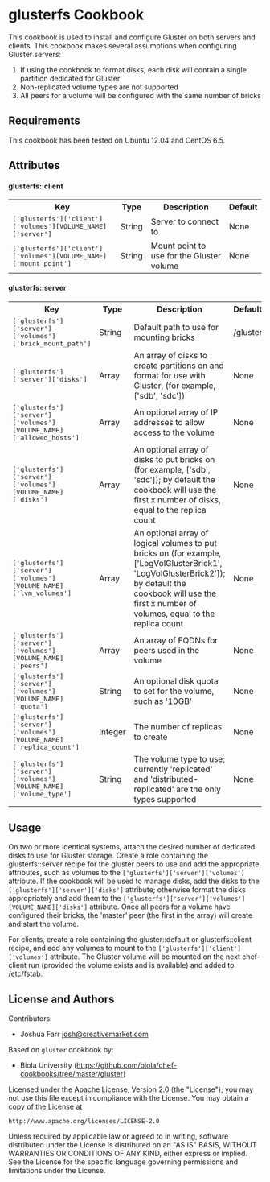 glusterfs Cookbook
================
This cookbook is used to install and configure Gluster on both servers and clients. This cookbook makes several assumptions when configuring Gluster servers:

1. If using the cookbook to format disks, each disk will contain a single partition dedicated for Gluster
2. Non-replicated volume types are not supported
3. All peers for a volume will be configured with the same number of bricks

Requirements
------------
This cookbook has been tested on Ubuntu 12.04 and CentOS 6.5.

Attributes
----------

#### glusterfs::client
<table>
  <tr>
    <th>Key</th>
    <th>Type</th>
    <th>Description</th>
    <th>Default</th>
  </tr>
  <tr>
    <td><tt>['glusterfs']['client']['volumes'][VOLUME_NAME]['server']</tt></td>
    <td>String</td>
    <td>Server to connect to</td>
    <td>None</td>
  </tr>
  <tr>
    <td><tt>['glusterfs']['client']['volumes'][VOLUME_NAME]['mount_point']</tt></td>
    <td>String</td>
    <td>Mount point to use for the Gluster volume</td>
    <td>None</td>
  </tr>
</table>

#### glusterfs::server
<table>
  <tr>
    <th>Key</th>
    <th>Type</th>
    <th>Description</th>
    <th>Default</th>
  </tr>
  <tr>
    <td><tt>['glusterfs']['server']['volumes']['brick_mount_path']</tt></td>
    <td>String</td>
    <td>Default path to use for mounting bricks</td>
    <td>/gluster</td>
  </tr>
  <tr>
    <td><tt>['glusterfs']['server']['disks']</tt></td>
    <td>Array</td>
    <td>An array of disks to create partitions on and format for use with Gluster, (for example, ['sdb', 'sdc'])</td>
    <td>None</td>
  </tr>
  <tr>
    <td><tt>['glusterfs']['server']['volumes'][VOLUME_NAME]['allowed_hosts']</tt></td>
    <td>Array</td>
    <td>An optional array of IP addresses to allow access to the volume</td>
    <td>None</td>
  </tr>
  <tr>
    <td><tt>['glusterfs']['server']['volumes'][VOLUME_NAME]['disks']</tt></td>
    <td>Array</td>
    <td>An optional array of disks to put bricks on (for example, ['sdb', 'sdc']); by default the cookbook will use the first x number of disks, equal to the replica count</td>
    <td>None</td>
  </tr>
  <tr>
    <td><tt>['glusterfs']['server']['volumes'][VOLUME_NAME]['lvm_volumes']</tt></td>
    <td>Array</td>
    <td>An optional array of logical volumes to put bricks on (for example, ['LogVolGlusterBrick1', 'LogVolGlusterBrick2']); by default the cookbook will use the first x number of volumes, equal to the replica count</td>
    <td>None</td>
  </tr>
  <tr>
    <td><tt>['glusterfs']['server']['volumes'][VOLUME_NAME]['peers']</tt></td>
    <td>Array</td>
    <td>An array of FQDNs for peers used in the volume</td>
    <td>None</td>
  </tr>
  <tr>
    <td><tt>['glusterfs']['server']['volumes'][VOLUME_NAME]['quota']</tt></td>
    <td>String</td>
    <td>An optional disk quota to set for the volume, such as '10GB'</td>
    <td>None</td>
  </tr>
  <tr>
    <td><tt>['glusterfs']['server']['volumes'][VOLUME_NAME]['replica_count']</tt></td>
    <td>Integer</td>
    <td>The number of replicas to create</td>
    <td>None</td>
  </tr>
  <tr>
    <td><tt>['glusterfs']['server']['volumes'][VOLUME_NAME]['volume_type']</tt></td>
    <td>String</td>
    <td>The volume type to use; currently 'replicated' and 'distributed-replicated' are the only types supported</td>
    <td>None</td>
  </tr>
</table>

Usage
-----

On two or more identical systems, attach the desired number of dedicated disks to use for Gluster storage. Create a role containing the glusterfs::server recipe for the gluster peers to use and add the appropriate attributes, such as volumes to the `['glusterfs']['server']['volumes']` attribute. If the cookbook will be used to manage disks, add the disks to the `['glusterfs']['server']['disks']` attribute; otherwise format the disks appropriately and add them to the `['glusterfs']['server']['volumes'][VOLUME_NAME]['disks']` attribute. Once all peers for a volume have configured their bricks, the 'master' peer (the first in the array) will create and start the volume.

For clients, create a role containing the gluster::default or glusterfs::client recipe, and add any volumes to mount to the `['glusterfs']['client']['volumes']` attribute. The Gluster volume will be mounted on the next chef-client run (provided the volume exists and is available) and added to /etc/fstab.


License and Authors
-------------------


Contributors:

- Joshua Farr <josh@creativemarket.com>

Based on `gluster` cookbook by:

- Biola University (https://github.com/biola/chef-cookbooks/tree/master/gluster)

Licensed under the Apache License, Version 2.0 (the "License");
you may not use this file except in compliance with the License.
You may obtain a copy of the License at

    http://www.apache.org/licenses/LICENSE-2.0

Unless required by applicable law or agreed to in writing, software
distributed under the License is distributed on an "AS IS" BASIS,
WITHOUT WARRANTIES OR CONDITIONS OF ANY KIND, either express or implied.
See the License for the specific language governing permissions and
limitations under the License.
